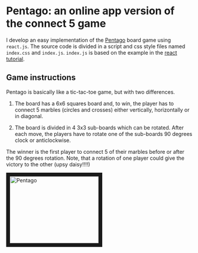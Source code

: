 # Pentago: an online app version of the connect 5 game

 I develop an easy implementation of the [Pentago](https://en.wikipedia.org/wiki/Pentago) board game using  `react.js`. The source code is divided in a script and css style files named `index.css` and `index.js`. `index.js` is based on the example in the [react tutorial](https://es.reactjs.org/tutorial/tutorial.html).
 
 
 
 
 ## Game instructions
 
 Pentago is basically like a tic-tac-toe game, but with two differences.
 
 1. The board has a 6x6 squares board and, to win, the player has to connect 5 marbles (circles and crosses) either vertically, horizontally or in diagonal.
 
 2. The board is divided in 4 3x3 sub-boards which can be rotated. After each move, the players have to rotate one of the sub-boards 90 degrees clock or anticlockwise.
 
 
 The winner is the first player to connect 5 of their marbles before or after the 90 degrees rotation. Note, that a rotation of one player could give the victory to the other (upsy daisy!!!!)
 
<img src="https://upload.wikimedia.org/wikipedia/commons/b/be/Pentago-Game-Winning-Position.jpg" 
alt="Pentago" width="240" height="180" border="10" />
